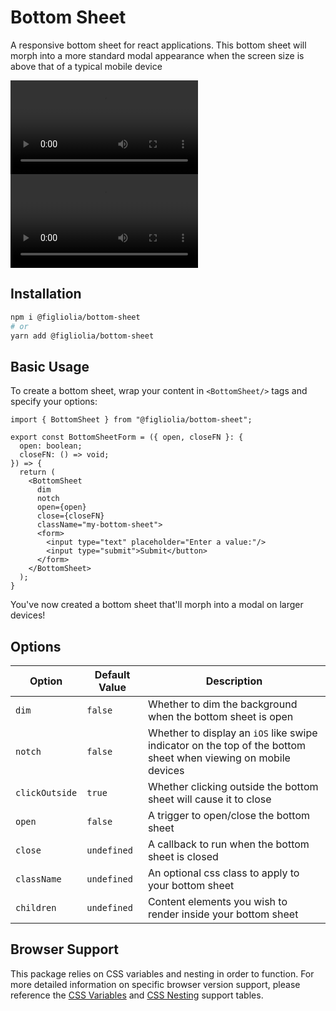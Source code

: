 # Bottom Sheet
A responsive bottom sheet for react applications. This bottom sheet will morph into a more standard modal appearance when the screen size is above that of a typical mobile device

<video title="Mobile Demo" src="https://github.com/user-attachments/assets/282a6ad0-103d-43a8-9ecb-7ae80eb9e941" height="auto" width="auto"></video>
<video title="Desktop Demo" src="https://github.com/user-attachments/assets/7e5a6b0a-4a98-47fb-b9ca-70282e9e4880" height="auto" width="auto"></video>

## Installation
```bash
npm i @figliolia/bottom-sheet
# or
yarn add @figliolia/bottom-sheet
```

## Basic Usage
To create a bottom sheet, wrap your content in `<BottomSheet/>` tags and specify your options:
```tsx
import { BottomSheet } from "@figliolia/bottom-sheet";

export const BottomSheetForm = ({ open, closeFN }: {
  open: boolean;
  closeFN: () => void;
}) => {
  return (
    <BottomSheet 
      dim 
      notch 
      open={open}
      close={closeFN}
      className="my-bottom-sheet">
      <form>
        <input type="text" placeholder="Enter a value:"/>
        <input type="submit">Submit</button>
      </form>
    </BottomSheet>
  );
}
```
You've now created a bottom sheet that'll morph into a modal on larger devices!

## Options
 
| Option  | Default Value | Description |
| ------------- | ------------- | ------------- |
| `dim`  | `false`  | Whether to dim the background when the bottom sheet is open |
| `notch`  | `false`  | Whether to display an `iOS` like swipe indicator on the top of the bottom sheet when viewing on mobile devices |
| `clickOutside`  | `true`  | Whether clicking outside the bottom sheet will cause it to close |
| `open`  | `false`  | A trigger to open/close the bottom sheet |
| `close`  | `undefined`  | A callback to run when the bottom sheet is closed |
| `className`  | `undefined`  | An optional css class to apply to your bottom sheet |
| `children`  | `undefined`  | Content elements you wish to render inside your bottom sheet |

## Browser Support
This package relies on CSS variables and nesting in order to function. For more detailed information on specific browser version support, please reference the [CSS Variables](https://caniuse.com/css-variables) and [CSS Nesting](https://caniuse.com/?search=css%20nesting) support tables.
